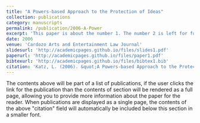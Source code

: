 ```yaml
---
title: "A Powers-based Approach to the Protection of Ideas"
collection: publications
category: manuscripts
permalink: /publication/2006-A-Power
excerpt: 'This paper is about the number 1. The number 2 is left for future work.'
date: 2006
venue: 'Cardozo Arts and Entertainment Law Journal'
slidesurl: 'http://academicpages.github.io/files/slides1.pdf'
paperurl: 'http://academicpages.github.io/files/paper1.pdf'
bibtexurl: 'http://academicpages.github.io/files/bibtex1.bib'
citation: 'Katz, L. (2006). &quot;A Powers-based Approach to the Protection of Ideas.&quot; 23 <i>Cardozo Arts and Entertainment Law Journal</i>. 687.'
---
```

The contents above will be part of a list of publications, if the user clicks the link for the publication than the contents of section will be rendered as a full page, allowing you to provide more information about the paper for the reader. When publications are displayed as a single page, the contents of the above "citation" field will automatically be included below this section in a smaller font.
